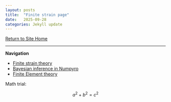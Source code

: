 ```yaml
---
layout: posts
title:  "Finite strain page"
date:   2025-09-28
categories: Jekyll update
---
```

[Return to Site Home](https://RPKrijnen.github.io/)

---------------------------------------------------------------------------
**Navigation**
* [Finite strain theory](.\finite_strain\./page.html)
* [Bayesian inference in Numpyro](.\bayesian_inference\./page.html)
* [Finite Element theory](.\finite_elements\./page.html)

Math trial:

$$ a^2+b^2=c^2 $$
